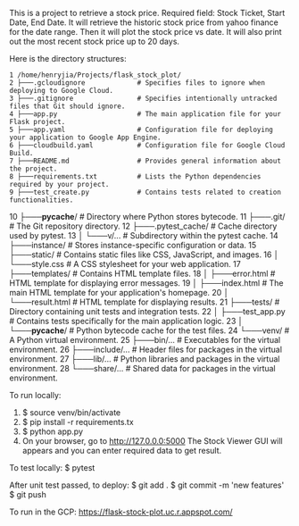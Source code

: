   This is a project to retrieve a stock price.  Required field: Stock Ticket, Start Date, End Date.  It will retrieve the historic stock price
  from yahoo finance for the date range. Then it will plot the stock price vs date.  It will also print out the most recent stock price up to 20 days.

  Here is the directory structures:

    1 /home/henryjia/Projects/flask_stock_plot/
    2 ├───.gcloudignore             # Specifies files to ignore when deploying to Google Cloud.
    3 ├───.gitignore                # Specifies intentionally untracked files that Git should ignore.
    4 ├───app.py                    # The main application file for your Flask project.
    5 ├───app.yaml                  # Configuration file for deploying your application to Google App Engine.
    6 ├───cloudbuild.yaml           # Configuration file for Google Cloud Build.
    7 ├───README.md                 # Provides general information about the project.
    8 ├───requirements.txt          # Lists the Python dependencies required by your project.
    9 ├───test_create.py            # Contains tests related to creation functionalities.
   10 ├───__pycache__/              # Directory where Python stores bytecode.
   11 ├───.git/                     # The Git repository directory.
   12 ├───.pytest_cache/            # Cache directory used by pytest.
   13 │   └───v/...                 # Subdirectory within the pytest cache.
   14 ├───instance/                 # Stores instance-specific configuration or data.
   15 ├───static/                   # Contains static files like CSS, JavaScript, and images.
   16 │   └───style.css             # A CSS stylesheet for your web application.
   17 ├───templates/                # Contains HTML template files.
   18 │   ├───error.html            # HTML template for displaying error messages.
   19 │   ├───index.html            # The main HTML template for your application's homepage.
   20 │   └───result.html           # HTML template for displaying results.
   21 ├───tests/                    # Directory containing unit tests and integration tests.
   22 │   ├───test_app.py           # Contains tests specifically for the main application logic.
   23 │   └───__pycache__/          # Python bytecode cache for the test files.
   24 └───venv/                     # A Python virtual environment.
   25     ├───bin/...               # Executables for the virtual environment.
   26     ├───include/...           # Header files for packages in the virtual environment.
   27     ├───lib/...               # Python libraries and packages in the virtual environment.
   28     └───share/...             # Shared data for packages in the virtual environment.


  To run locally:
  1. $ source venv/bin/activate
  2. $ pip install -r requirements.tx
  3. $ python app.py
  4. On your browser, go to http://127.0.0.0:5000
     The Stock Viewer GUI will appears and you can enter required data to get result.

  To test locally:
  $ pytest

  After unit test passed, to deploy:
  $ git add .
  $ git commit -m 'new features'
  $ git push

  To run in the GCP:
  https://flask-stock-plot.uc.r.appspot.com/
